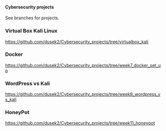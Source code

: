 #### Cybersecurity projects

See branches for projects.

### Virtual Box Kali Linux

https://github.com/dusek2/Cybersecurity_projects/tree/virtualbox_kali

### Docker

https://github.com/dusek2/Cybersecurity_projects/tree/week7_docker_set_up

### WordPress vs Kali

https://github.com/dusek2/Cybersecurity_projects/tree/week8_wordpress_vs_kali

### HoneyPot

https://github.com/dusek2/Cybersecurity_projects/tree/week11_honeypot
